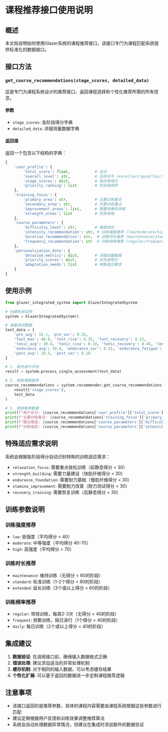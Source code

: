 # 课程推荐接口使用说明

## 概述

本文档说明如何使用Glazer系统的课程推荐接口，该接口专门为课程匹配系统提供标准化的数据接口。

## 接口方法

### `get_course_recommendations(stage_scores, detailed_data)`

这是专门为课程系统设计的推荐接口，返回课程选择和个性化推荐所需的所有信息。

#### 参数
- `stage_scores`: 各阶段得分字典
- `detailed_data`: 详细测量数据字典

#### 返回值

返回一个包含以下结构的字典：

```python
{
    'user_profile': {
        'total_score': float,           # 总分
        'overall_level': str,           # 总体水平 (excellent/good/fair/poor/very_poor)
        'stage_scores': dict,           # 各阶段得分
        'priority_ranking': list        # 优先级排序
    },
    'training_focus': {
        'primary_area': str,            # 主要训练重点
        'secondary_area': str,          # 次要训练重点
        'improvement_areas': list,      # 需要改善的领域
        'strength_areas': list          # 优势领域
    },
    'course_parameters': {
        'difficulty_level': str,        # 难度级别
        'intensity_recommendation': str, # 训练强度推荐 (low/moderate/high)
        'duration_recommendation': str,  # 训练时长推荐 (maintenance/standard/extended)
        'frequency_recommendation': str  # 训练频率推荐 (regular/frequent/daily)
    },
    'personalization_data': {
        'detailed_metrics': dict,       # 详细测量数据
        'priority_scores': dict,        # 优先级得分
        'adaptation_needs': list        # 特殊适应需求
    }
}
```

## 使用示例

```python
from glazer_integrated_system import GlazerIntegratedSystem

# 创建系统实例
system = GlazerIntegratedSystem()

# 准备测试数据
test_data = {
    'pre_avg': 15.1, 'pre_var': 0.25,
    'fast_max': 48.8, 'fast_rise': 0.35, 'fast_recovery': 0.22,
    'tonic_avg': 30.4, 'tonic_rise': 0.18, 'tonic_recovery': 0.45, 'tonic_var': 0.28,
    'endurance_avg': 24.4, 'endurance_var': 0.31, 'endurance_fatigue': 0.85,
    'post_avg': 10.5, 'post_var': 0.18
}

# 1. 首先进行评估
result = system.process_single_assessment(test_data)

# 2. 获取课程推荐
course_recommendations = system.recommender.get_course_recommendations(
    result['stage_scores'],
    test_data
)

# 3. 使用推荐数据
print(f"用户总分: {course_recommendations['user_profile']['total_score']:.1f}")
print(f"主要训练重点: {course_recommendations['training_focus']['primary_area']}")
print(f"建议难度: {course_recommendations['course_parameters']['difficulty_level']}")
print(f"训练强度: {course_recommendations['course_parameters']['intensity_recommendation']}")
```

## 特殊适应需求说明

系统会根据各阶段得分自动识别特殊的训练适应需求：

- `relaxation_focus`: 需要重点放松训练（前静息得分 < 30）
- `strength_building`: 需要力量建设（快肌纤维得分 < 30）
- `endurance_foundation`: 需要耐力基础（慢肌纤维得分 < 30）
- `stamina_improvement`: 需要耐力改善（耐力测试得分 < 30）
- `recovery_training`: 需要恢复训练（后静息得分 < 30）

## 训练参数说明

### 训练强度推荐
- `low`: 低强度（平均得分 < 40）
- `moderate`: 中等强度（平均得分 40-70）
- `high`: 高强度（平均得分 > 70）

### 训练时长推荐
- `maintenance`: 维持训练（无得分 < 60的阶段）
- `standard`: 标准训练（1-2个得分 < 60的阶段）
- `extended`: 延长训练（3个或以上得分 < 60的阶段）

### 训练频率推荐
- `regular`: 常规训练，每周2-3次（无得分 < 40的阶段）
- `frequent`: 频繁训练，隔日进行（1个得分 < 40的阶段）
- `daily`: 每日训练（2个或以上得分 < 40的阶段）

## 集成建议

1. **数据验证**: 在调用接口前，确保输入数据格式正确
2. **错误处理**: 建议添加适当的异常处理机制
3. **缓存机制**: 对于相同的输入数据，可以考虑缓存结果
4. **个性化扩展**: 可以基于返回的数据进一步定制课程推荐逻辑

## 注意事项

- 该接口返回的是推荐参数，具体的课程内容需要由课程系统根据这些参数进行匹配
- 建议定期根据用户反馈和训练效果调整推荐算法
- 系统会自动处理数据异常情况，但建议在集成时添加额外的数据验证